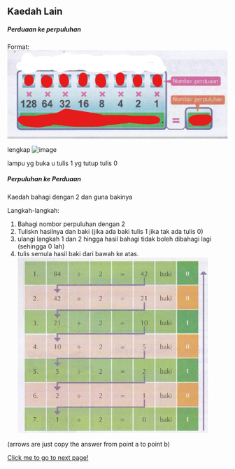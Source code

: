 ## Kaedah Lain

##### Perduaan ke perpuluhan

Format:
![image](../images/format1.png)

lengkap
![image](../images/complete1.png)

lampu yg buka u tulis 1 yg tutup tulis 0

##### Perpuluhan ke Perduaan

Kaedah bahagi dengan 2 dan guna bakinya

Langkah-langkah:

1. Bahagi nombor perpuluhan dengan 2
2. Tuliskn hasilnya dan baki (jika ada baki tulis 1 jika tak ada tulis 0)
3. ulangi langkah 1 dan 2 hingga hasil bahagi tidak boleh dibahagi lagi (sehingga 0 lah)
4. tulis semula hasil baki dari bawah ke atas.
![image](../images/complete2.png)

(arrows are just copy the answer from point a to point b)

[Click me to go to next page!](https://chiayunhau.github.io/ask-nota/#/Malay/2.2.4)
